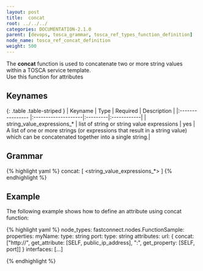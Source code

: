 ```yaml
---
layout: post
title:  concat
root: ../../../
categories: DOCUMENTATION-2.1.0
parent: [devops, tosca_grammar, tosca_ref_types_function_definition]
node_name: tosca_ref_concat_definition
weight: 500
---
```


The **concat** function  is used to concatenate two or more string values within a TOSCA service template.  
Use this function for attributes
## Keynames

{: .table .table-striped }
| Keyname                    | Type                | Required | Description |
|:----------------           |:--------------------|:---------|:------------|
| string_value_expressions_* | list of string or string value expressions              | yes      | A list of one or more strings (or expressions that result in a string value) which can be concatenated together into a single string.|

## Grammar

{% highlight yaml %}
concat: [ <string_value_expressions_*> ] 
{% endhighlight %}

## Example

The following example shows how to define an attribute using concat function:

{% highlight yaml %}
node_types:
  fastconnect.nodes.FunctionSample:
    properties:
      myName:
        type: string
      port:
        type: string
    attributes:
      url: { concat:  ["http://", get_attribute: [SELF, public_ip_address], ":", get_property: [SELF, port]] }
    interfaces:
      [...]
            
{% endhighlight %}
